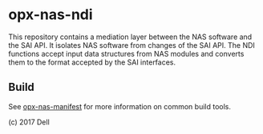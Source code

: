 # opx-nas-ndi
This repository contains a mediation layer between the NAS software and the SAI API. It isolates NAS software from changes of the SAI API. The NDI functions accept input data structures from NAS modules and converts them to the format accepted by the SAI interfaces. 

## Build
See [opx-nas-manifest](https://github.com/open-switch/opx-nas-manifest) for more information on common build tools.

(c) 2017 Dell
